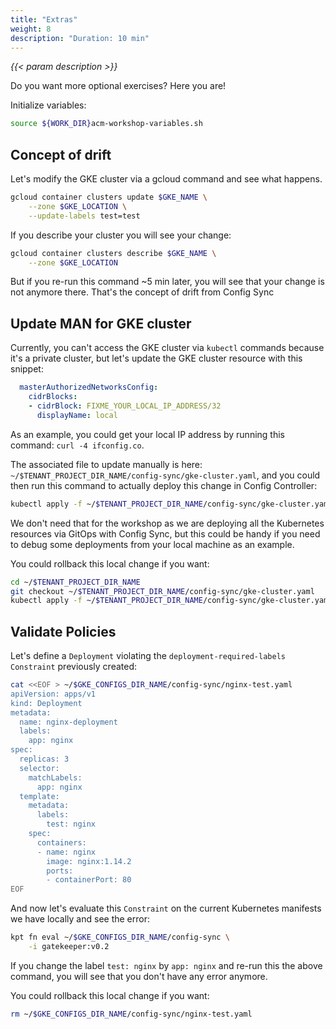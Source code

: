 ```yaml
---
title: "Extras"
weight: 8
description: "Duration: 10 min"
---
```

_{{< param description >}}_

Do you want more optional exercises? Here you are!

Initialize variables:
```Bash
source ${WORK_DIR}acm-workshop-variables.sh
```

## Concept of drift

Let's modify the GKE cluster via a gcloud command and see what happens.

```Bash
gcloud container clusters update $GKE_NAME \
    --zone $GKE_LOCATION \
    --update-labels test=test
```

If you describe your cluster you will see your change:
```Bash
gcloud container clusters describe $GKE_NAME \
    --zone $GKE_LOCATION
```

But if you re-run this command ~5 min later, you will see that your change is not anymore there. That's the concept of drift from Config Sync

## Update MAN for GKE cluster

Currently, you can't access the GKE cluster via `kubectl` commands because it's a private cluster, but let's update the GKE cluster resource with this snippet:

```YAML
  masterAuthorizedNetworksConfig:
    cidrBlocks:
    - cidrBlock: FIXME_YOUR_LOCAL_IP_ADDRESS/32
      displayName: local
```
As an example, you could get your local IP address by running this command: `curl -4 ifconfig.co`.

The associated file to update manually is here: `~/$TENANT_PROJECT_DIR_NAME/config-sync/gke-cluster.yaml`, and you could then run this command to actually deploy this change in Config Controller:
```Bash
kubectl apply -f ~/$TENANT_PROJECT_DIR_NAME/config-sync/gke-cluster.yaml
```

We don't need that for the workshop as we are deploying all the Kubernetes resources via GitOps with Config Sync, but this could be handy if you need to debug some deployments from your local machine as an example.

You could rollback this local change if you want:
```Bash
cd ~/$TENANT_PROJECT_DIR_NAME
git checkout ~/$TENANT_PROJECT_DIR_NAME/config-sync/gke-cluster.yaml
kubectl apply -f ~/$TENANT_PROJECT_DIR_NAME/config-sync/gke-cluster.yaml
```

## Validate Policies

Let's define a `Deployment` violating the `deployment-required-labels` `Constraint` previously created:
```Bash
cat <<EOF > ~/$GKE_CONFIGS_DIR_NAME/config-sync/nginx-test.yaml
apiVersion: apps/v1
kind: Deployment
metadata:
  name: nginx-deployment
  labels:
    app: nginx
spec:
  replicas: 3
  selector:
    matchLabels:
      app: nginx
  template:
    metadata:
      labels:
        test: nginx
    spec:
      containers:
      - name: nginx
        image: nginx:1.14.2
        ports:
        - containerPort: 80
EOF
```

And now let's evaluate this `Constraint` on the current Kubernetes manifests we have locally and see the error:
```Bash
kpt fn eval ~/$GKE_CONFIGS_DIR_NAME/config-sync \
    -i gatekeeper:v0.2
```

If you change the label `test: nginx` by `app: nginx` and re-run this the above command, you will see that you don't have any error anymore.

You could rollback this local change if you want:
```Bash
rm ~/$GKE_CONFIGS_DIR_NAME/config-sync/nginx-test.yaml
```